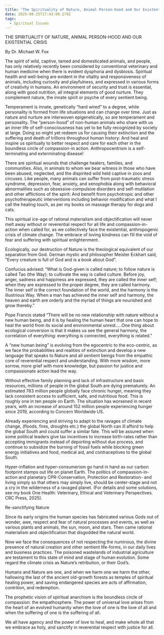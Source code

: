 ```yaml
---
title: 'The Spirituality of Nature, Animal Person-hood and Our Existential Crisis'
date: 2025-08-25T17:43:00.279Z
tags:
  - Spiritual Issues
---
```

THE SPIRITUALITY OF NATURE, ANIMAL PERSON-HOOD AND OUR EXISTENTIAL CRISIS

By Dr. Michael W. Fox

The spirit of wild, captive, tamed and domesticated animals, and people, has only relatively recently been considered by conventional veterinary and human medicine when there is evident dysphoria and dysbiosis. Spiritual health and well-being are evident in the vitality and responsiveness of animals, including curiosity and playfulness, and expressed in various forms of creativity in humans. An environment of security and trust is essential, along with good nutrition, all integral elements of good nurture. They complement nature, the innate spirit or psyche of every sentient being.

 Temperament is innate, genetically “hard wired” to a degree, while personality is formed from life situations and can change over time. Just as nature and nurture are interwoven epigenetically, so are temperament and personality. The “person-hood” of non-human animals who share with us an inner life of self-consciousness has yet to be fully recognized by society at large. Doing so might yet redeem us for causing their extinction and the suffering and death of trillions throughout human history: And heal and inspire us spiritually to better respect and care for each other in the boundless circle of compassion-in action. Anthropocentrism is a self- terminating and exterminating disease!

There are spiritual wounds that challenge healers, families, and communities. Also, in animals to whom we bear witness in those who have been abused, neglected, and the dispirited wild held captive in zoos and circuses. Like people, many animals can suffer from post-traumatic stress syndrome, depression, fear, anxiety, and xenophobia along with behavioral abnormalities such as obsessive-compulsive disorders and self-mutilation and other afflictions of the spirit: And benefit from psychotropic and other psychotherapeutic interventions including behavior modification and what I call the healing touch, as per my books on massage therapy for dogs and cats.

This spiritual ice-age of rational materialism and objectification will never melt away without or reverential respect for all life and compassion-in-action when called for, as we collectively face the existential, anthropogenic crisis of climate change. The embrace of loving kindness can fill the void of fear and suffering with spiritual enlightenment.

 Ecologically, our destruction of Nature is the theological equivalent of our separation from God. German mystic and philosopher Meister Eckhart said, "Every creature is full of God and is a book about God". 

Confucius advised: “What is God-given is called nature; to follow nature is called Tao (the Way); to cultivate the way is called culture. Before joy, anger, sadness and happiness are expressed, they are called the inner self; when they are expressed to the proper degree, they are called harmony. The inner self is the correct foundation of the world, and the harmony is the illustrious Way. When a man has achieved the inner self and harmony, the heaven and earth are orderly and the myriad of things are nourished and grow thereby.”

Pope Francis stated “There will be no new relationship with nature without a new human being, and it is by healing the human heart that one can hope to heal the world from its social and environmental unrest…..One thing about ecological conversion is that it makes us see the general harmony, the correlation of everything: everything is connected, everything is related.”

A “new human being” is evolving from the egocentric to the eco-centric, as we face the probabilities and realities of extinction and develop a new language that speaks to Nature and all sentient beings from the empathic core of reverential respect and understanding. With more wisdom, more sorrow, more grief with more knowledge, but passion for justice and compassionate action lead the way.

Without effective family planning and lack of infrastructure and basic resources, millions of people in the global South are dying prematurely. An estimated 783 million people globally face chronic hunger, meaning they lack consistent access to sufficient, safe, and nutritious food. This is roughly one in ten people on Earth. The situation has worsened in recent years, with an increase of around 152 million people experiencing hunger since 2019, according to Concern Worldwide US. 

Already experiencing and striving to adapt to the ravages of climate change, (floods, fires, droughts etc.) the global North can ill afford to help the global South and could suffer a similar fate. This will be assured when some political leaders give tax incentives to increase birth-rates rather than accepting immigrants instead of deporting without due process, and continue to subsidize the burning of fossil fuels while blocking green energy initiatives and food, medical aid, and contraceptives to the global South.

Hyper-inflation and hyper-consumerism go hand in hand as our carbon footprint stamps out life on planet Earth. The politics of compassion-in-action and planetary CPR-Conservation, Protection and Restoration- and living simply so that others may simply live, should be center-stage and not a cry in the wilderness of a ravaged planet. (For details and some solutions, see my book One Health: Veterinary, Ethical and Veterinary Perspectives. CRC Press, 2025).

Re-sanctifying Nature 

Since its early origins the human species has fabricated various Gods out of wonder, awe, respect and fear of natural processes and events, as well as various plants and animals, the sun, moon, and stars. Then came rational materialism and objectification that disgodded the natural world. 

Now we face the consequences of not respecting the numinous, the divine presence of natural creation and other sentient life-forms, in our daily lives and business practices. The poisoned wastelands of industrial agriculture are testament to this state of mind and stage of human evolution. Some regard the climate crisis as Nature’s retribution, or their God’s.

Humans and Nature are one, and when we harm one we harm the other, hallowing the last of the ancient old-growth forests as temples of spiritual healing power, and saving endangered species are acts of affirmation, contrition, and redemption.

The prophetic vision of spiritual anarchism is the boundless circle of compassion: the empathosphere. The power of universal love arises from the heart of an evolved humanity when the love of one is the love of all and when the suffering of one is the suffering of all.

We all have agency and the power of love to heal, and make whole all that we embrace as holy, and sanctify in reverential respect with justice for all.
